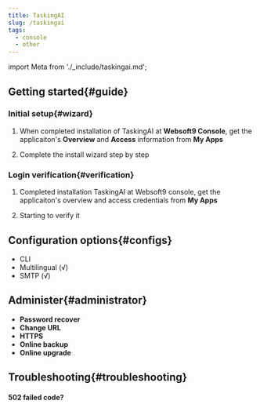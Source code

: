```yaml
---
title: TaskingAI
slug: /taskingai
tags:
  - console
  - other
---
```


import Meta from './_include/taskingai.md';

<Meta name="meta" />

## Getting started{#guide}

### Initial setup{#wizard}

1. When completed installation of TaskingAI at **Websoft9 Console**, get the applicaiton's **Overview** and **Access** information from **My Apps**  

2. Complete the install wizard step by step

### Login verification{#verification}

1. Completed installation TaskingAI at Websoft9 console, get the applicaiton's overview and access credentials from **My Apps**  

2. Starting to verify it

## Configuration options{#configs}

- CLI
- Multilingual (√)
- SMTP (√)

## Administer{#administrator}

- **Password recover**
- **Change URL**
- **HTTPS**
- **Online backup**
- **Online upgrade**

## Troubleshooting{#troubleshooting}

#### 502 failed code?